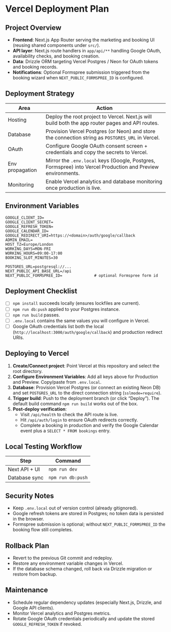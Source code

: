 # Vercel Deployment Plan

## Project Overview
- **Frontend**: Next.js App Router serving the marketing and booking UI (reusing shared components under `src/`).
- **API layer**: Next.js route handlers in `app/api/**` handling Google OAuth, availability checks, and booking creation.
- **Data**: Drizzle ORM targeting Vercel Postgres / Neon for OAuth tokens and booking records.
- **Notifications**: Optional Formspree submission triggered from the booking wizard when `NEXT_PUBLIC_FORMSPREE_ID` is configured.

## Deployment Strategy
| Area | Action |
| --- | --- |
| Hosting | Deploy the root project to Vercel. Next.js will build both the app router pages and API routes. |
| Database | Provision Vercel Postgres (or Neon) and store the connection string as `POSTGRES_URL` in Vercel. |
| OAuth | Configure Google OAuth consent screen + credentials and copy the secrets to Vercel. |
| Env propagation | Mirror the `.env.local` keys (Google, Postgres, Formspree) into Vercel Production and Preview environments. |
| Monitoring | Enable Vercel analytics and database monitoring once production is live. |

## Environment Variables
```
GOOGLE_CLIENT_ID=
GOOGLE_CLIENT_SECRET=
GOOGLE_REFRESH_TOKEN=
GOOGLE_CALENDAR_ID=
GOOGLE_REDIRECT_URI=https://<domain>/auth/google/callback
ADMIN_EMAIL=
HOST_TZ=Europe/London
WORKING_DAYS=MON-FRI
WORKING_HOURS=09:00-17:00
BOOKING_SLOT_MINUTES=30

POSTGRES_URL=postgresql://...
NEXT_PUBLIC_API_BASE_URL=/api
NEXT_PUBLIC_FORMSPREE_ID=              # optional Formspree form id
```

## Deployment Checklist
- [ ] `npm install` succeeds locally (ensures lockfiles are current).
- [ ] `npm run db:push` applied to your Postgres instance.
- [ ] `npm run build` passes.
- [ ] `.env.local` contains the same values you will configure in Vercel.
- [ ] Google OAuth credentials list both the local (`http://localhost:3000/auth/google/callback`) and production redirect URIs.

## Deploying to Vercel
1. **Create/Connect project**: Point Vercel at this repository and select the root directory.
2. **Configure Environment Variables**: Add all keys above for Production and Preview. Copy/paste from `.env.local`.
3. **Database**: Provision Vercel Postgres (or connect an existing Neon DB) and set `POSTGRES_URL` to the direct connection string (`sslmode=require`).
4. **Trigger build**: Push to the deployment branch (or click “Deploy”). The default build command `npm run build` works out of the box.
5. **Post-deploy verification**:
   - Visit `/api/health` to check the API route is live.
   - Hit `/api/auth/login` to ensure OAuth redirects correctly.
   - Complete a booking in production and verify the Google Calendar event plus a `SELECT * FROM bookings` entry.

## Local Testing Workflow
| Step | Command |
| --- | --- |
| Next API + UI | `npm run dev` |
| Database sync | `npm run db:push` |

## Security Notes
- Keep `.env.local` out of version control (already gitignored).
- Google refresh tokens are stored in Postgres; no token data is persisted in the browser.
- Formspree submission is optional; without `NEXT_PUBLIC_FORMSPREE_ID` the booking flow still completes.

## Rollback Plan
- Revert to the previous Git commit and redeploy.
- Restore any environment variable changes in Vercel.
- If the database schema changed, roll back via Drizzle migration or restore from backup.

## Maintenance
- Schedule regular dependency updates (especially Next.js, Drizzle, and Google API clients).
- Monitor Vercel analytics and Postgres metrics.
- Rotate Google OAuth credentials periodically and update the stored `GOOGLE_REFRESH_TOKEN` if revoked.
